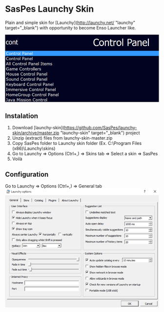 # SasPes Launchy Skin

Plain and simple skin for [Launchy](http://launchy.net/ "launchy" target="_blank") with opportunity to become Enso Launcher like.

![example](example.png)

## Instalation
1. Download [launchy-skin](https://github.com/SasPes/launchy-skin/archive/master.zip "launchy-skin" target="_blank") project
2. Unzip (extract) files from launchy-skin-master.zip
3. Copy SasPes folder to Launchy skin folder (Ex. C:\Program Files (x86)\Launchy\skins)
4. Go to Launchy => Options (Ctrl+,) => Skins tab => Select a skin => SasPes
5. Voilà

## Configuration
Go to Launchy => Options (Ctrl+,) => General tab  
![config](config.png)
